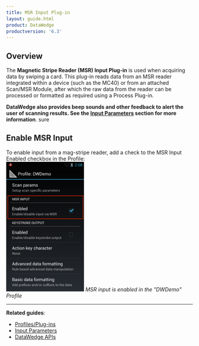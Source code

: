 ```yaml
---
title: MSR Input Plug-in
layout: guide.html
product: DataWedge
productversion: '6.3'
---
```


## Overview
The **Magnetic Stripe Reader (MSR) Input Plug-in** is used when acquiring data by swiping a card. This plug-in reads data from an MSR reader integrated within a device (such as the MC40) or from an attached Scan/MSR Module, after which the raw data from the reader can be processed or formatted as required using a Process Plug-in.

**DataWedge also provides beep sounds and other feedback to alert the user of scanning results. See the [Input Parameters](../decoders/#scanparams) section for more information**. 
sure
## Enable MSR Input
To enable input from a mag-stripe reader, add a check to the MSR Input Enabled checkbox in the Profile:    
<img style="height:350px" src="msr_input.png"/>
_MSR input is enabled in the "DWDemo" Profile_
<br>

------

**Related guides**:

* [Profiles/Plug-ins](../../profiles)
* [Input Parameters](decoders)
* [DataWedge APIs](../../api) 

